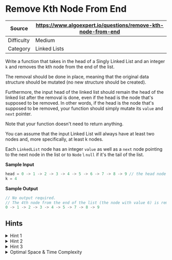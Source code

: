 # Remove Kth Node From End

| Source | https://www.algoexpert.io/questions/remove-kth-node-from-end |
|---|---|
| Difficulty | Medium |
| Category | Linked Lists |

Write a function that takes in the head of a Singly Linked List and an integer `k`
and removes the kth node from the end of the list.

The removal should be done in place, meaning that the original data structure should
be mutated (no new structure should be created).

Furthermore, the input head of the linked list should remain the head of the
linked list after the removal is done, even if the head is the node that's
supposed to be removed. In other words, if the head is the node that's
supposed to be removed, your function should simply mutate its
`value` and `next` pointer.

Note that your function doesn't need to return anything.

You can assume that the input Linked List will always have at least two nodes and,
more specifically, at least k nodes.

Each `LinkedList` node has an integer `value` as well as a `next` node pointing to
the next node in the list or to `Node` \ `null` if it's the tail of the list.

**Sample Input**
```ts
head = 0 -> 1 -> 2 -> 3 -> 4 -> 5 -> 6 -> 7 -> 8 -> 9 // the head node with value 0
k = 4
```

**Sample Output**
```ts
// No output required.
// The 4th node from the end of the list (the node with value 6) is removed.
0 -> 1 -> 2 -> 3 -> 4 -> 5 -> 7 -> 8 -> 9
```

## Hints

<details>
<summary>Hint 1</summary>
Since you are given a Singly Linked List, you do not have access to any of the list's 
nodes' previous nodes. Thus, traversing the entire list and then counting k nodes 
back isn't an option. Is there a way for you to traverse the entire list and to know 
which node is the kth node from the end by the time you reach the final node in the list?
</details>

<details>
<summary>Hint 2</summary>
Can you accomplish the task mentioned in Hint #1 by traversing the list all the while
keeping track of two node at a time. How could this work?
</details>

<details>
<summary>Hint 3</summary>
Initialize two variables pointing to the first node in the list. Traverse k nodes 
in the list, updating the second variable at every node (that is, take k steps with 
the second variable). Then, traverse the remainder of the list, this time updating 
both the second and the first variables (that is take as many steps with the first 
variable as the number of steps between the kth node from the start and the end of 
the list). Once you reach the end of the list, the first variable should point to 
the kth node from the end.
</details>

<details>
<summary>Optimal Space &amp; Time Complexity</summary>
O(n) time | O(1) space - where n is the number of nodes in the Linked List
</details>
